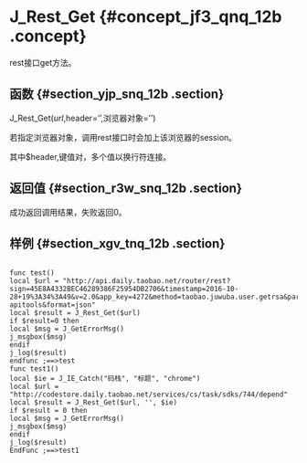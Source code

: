 # J\_Rest\_Get {#concept_jf3_qnq_12b .concept}

rest接口get方法。

## 函数 {#section_yjp_snq_12b .section}

J\_Rest\_Get\($url,$header=’’,浏览器对象=’’\)

若指定浏览器对象，调用rest接口时会加上该浏览器的session。

其中$header,键值对，多个值以换行符连接。

## 返回值 {#section_r3w_snq_12b .section}

成功返回调用结果，失败返回0。

## 样例 {#section_xgv_tnq_12b .section}

```

func test()
local $url = "http://api.daily.taobao.net/router/rest?sign=45E8A4332BEC46289386F25954DB2706&timestamp=2016-10-28+19%3A34%3A49&v=2.0&app_key=4272&method=taobao.juwuba.user.getrsa&partner_id=top-apitools&format=json"
local $result = J_Rest_Get($url)
if $result=0 then
local $msg = J_GetErrorMsg()
j_msgbox($msg)
endif
j_log($result)
endfunc ;==>test
func test1()
local $ie = J_IE_Catch("码栈", "标题", "chrome")
local $url = "http://codestore.daily.taobao.net/services/cs/task/sdks/744/depend"
local $result = J_Rest_Get($url, '', $ie)
if $result = 0 then
local $msg = J_GetErrorMsg()
j_msgbox($msg)
endif
j_log($result)
EndFunc ;==>test1
```

